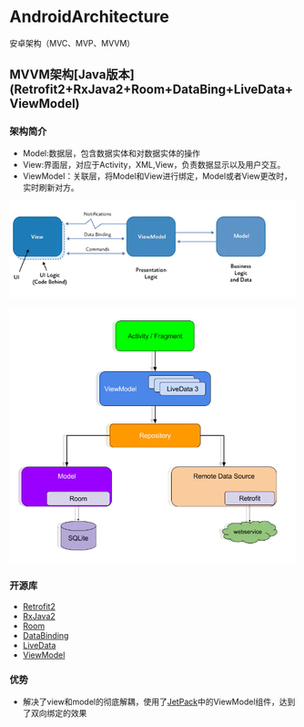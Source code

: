 # AndroidArchitecture
安卓架构（MVC、MVP、MVVM）
## MVVM架构[Java版本] (Retrofit2+RxJava2+Room+DataBing+LiveData+ViewModel)

### 架构简介

+ Model:数据层，包含数据实体和对数据实体的操作
+ View:界面层，对应于Activity，XML,View，负责数据显示以及用户交互。
+ ViewModel：关联层，将Model和View进行绑定，Model或者View更改时，实时刷新对方。

![](mvvm1.png)

![](mvvm2.png)

### 开源库

+ [Retrofit2](https://github.com/square/retrofit)
+ [RxJava2](https://github.com/ReactiveX/RxJava)
+ [Room](https://developer.android.google.cn/jetpack/androidx/releases/room?hl=zh_cn)
+ [DataBinding](https://developer.android.google.cn/topic/libraries/data-binding)
+ [LiveData](https://developer.android.google.cn/topic/libraries/architecture/livedata)
+ [ViewModel](https://developer.android.google.cn/topic/libraries/architecture/viewmodel)

### 优势

+ 解决了view和model的彻底解耦，使用了[JetPack](https://developer.android.google.cn/jetpack)中的ViewModel组件，达到了双向绑定的效果